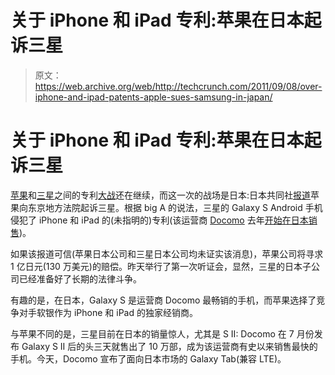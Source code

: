 # 关于 iPhone 和 iPad 专利:苹果在日本起诉三星

> 原文：<https://web.archive.org/web/http://techcrunch.com/2011/09/08/over-iphone-and-ipad-patents-apple-sues-samsung-in-japan/>

# 关于 iPhone 和 iPad 专利:苹果在日本起诉三星

[苹果](https://web.archive.org/web/20230203133335/https://techcrunch.com/tag/apple)和[三星](https://web.archive.org/web/20230203133335/https://techcrunch.com/tag/samsung)之间的专利[大战](https://web.archive.org/web/20230203133335/https://techcrunch.com/search/samsung+apple)还在继续，而这一次的战场是日本:日本共同社[报道](https://web.archive.org/web/20230203133335/http://english.kyodonews.jp/news/2011/09/113649.html)苹果向东京地方法院起诉三星。根据 big A 的说法，三星的 Galaxy S Android 手机侵犯了 iPhone 和 iPad 的(未指明的)专利(该运营商 [Docomo](https://web.archive.org/web/20230203133335/https://techcrunch.com/tag/docomo) 去年[开始在日本销售](https://web.archive.org/web/20230203133335/https://techcrunch.com/2010/11/04/the-samsung-galaxy-s-replaces-the-iphone-as-japans-top-selling-phone/))。

如果该报道可信(苹果日本公司和三星日本公司均未证实该消息)，苹果公司将寻求 1 亿日元(130 万美元)的赔偿。昨天举行了第一次听证会，显然，三星的日本子公司已经准备好了长期的法律斗争。

有趣的是，在日本，Galaxy S 是运营商 Docomo 最畅销的手机，而苹果选择了竞争对手软银作为 iPhone 和 iPad 的独家经销商。

与苹果不同的是，三星目前在日本的销量惊人，尤其是 S II: Docomo 在 7 月份发布 Galaxy S II 后的头三天就售出了 10 万部，成为该运营商有史以来销售最快的手机。今天，Docomo 宣布了面向日本市场的 Galaxy Tab(兼容 LTE)。